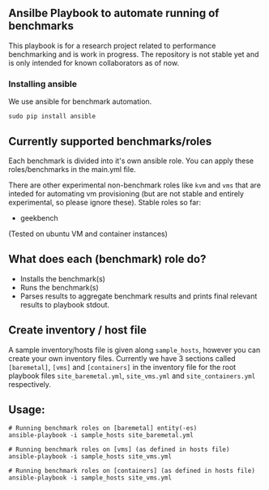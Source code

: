 ## Ansilbe Playbook to automate running of benchmarks

This playbook is for a research project related to performance benchmarking and is work in progress.
The repository is not stable yet and is only intended for known collaborators as of now.

### Installing ansible

We use ansible for benchmark automation.

	sudo pip install ansible

## Currently supported benchmarks/roles

Each benchmark is divided into it's own ansible role. You can apply these roles/benchmarks in the main.yml file.

There are other experimental non-benchmark roles like `kvm` and `vms` that are inteded for automating vm provisioning (but are not stable and entirely experimental, so please ignore these). Stable roles so far:

- geekbench

(Tested on ubuntu VM and container instances)

## What does each (benchmark) role do?

- Installs the benchmark(s)
- Runs the benchmark(s)
- Parses results to aggregate benchmark results and prints final relevant results to playbook stdout.

## Create inventory / host file
	
A sample inventory/hosts file is given along `sample_hosts`, however you can create your own inventory files. Currently we have 3 sections called `[baremetal]`, `[vms]` and `[containers]` in the inventory file for the root playbook files `site_baremetal.yml`, `site_vms.yml` and `site_containers.yml` respectively.

## Usage:

	# Running benchmark roles on [baremetal] entity(-es)
	ansible-playbook -i sample_hosts site_baremetal.yml

	# Running benchmark roles on [vms] (as defined in hosts file)
	ansible-playbook -i sample_hosts site_vms.yml

	# Running benchmark roles on [containers] (as defined in hosts file)
	ansible-playbook -i sample_hosts site_vms.yml
